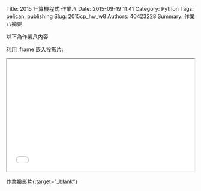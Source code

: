 Title: 2015 計算機程式 作業八
Date: 2015-09-19 11:41
Category: Python
Tags: pelican, publishing
Slug: 2015cp_hw_w8
Authors: 40423228
Summary: 作業八摘要

以下為作業八內容

利用 iframe 嵌入投影片:

<iframe src="40423228_cp_w8_p.html" width="500" height="300"></iframe>

[作業投影片](40423228_cp_w8_p.html){:target="_blank"}

